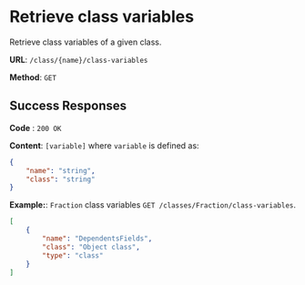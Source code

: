 # Retrieve class variables
Retrieve class variables of a given class.

**URL**: `/class/{name}/class-variables`

**Method**: `GET`

## Success Responses

**Code** : `200 OK`

**Content**: `[variable]` where `variable` is defined as:
```json
{
    "name": "string",
    "class": "string"
}
```

**Example:**: `Fraction` class variables `GET /classes/Fraction/class-variables`.
```json
[
    {
        "name": "DependentsFields",
        "class": "Object class",
        "type": "class"
    }
]
```
